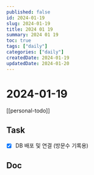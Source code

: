 ```yaml
---
published: false
id: 2024-01-19
slug: 2024-01-19
title: 2024 01 19
summary: 2024 01 19
toc: true
tags: ["daily"]
categories: ["daily"]
createdDate: 2024-01-19
updatedDate: 2024-01-20
---
```


# 2024-01-19

[[personal-todo]]

## Task
- [X] DB 배포 및 연결 (방문수 기록용)

## Doc


